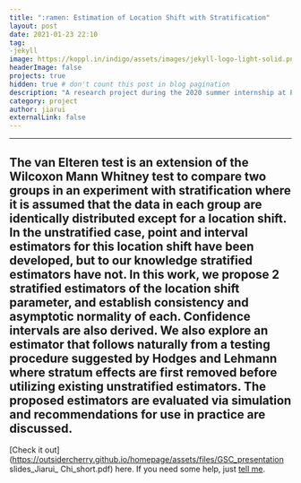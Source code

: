 ```yaml
---
title: ":ramen: Estimation of Location Shift with Stratification"
layout: post
date: 2021-01-23 22:10
tag: 
-jekyll
image: https://koppl.in/indigo/assets/images/jekyll-logo-light-solid.png
headerImage: false
projects: true
hidden: true # don't count this post in blog pagination
description: "A research project during the 2020 summer internship at Pfizer."
category: project
author: jiarui
externalLink: false
---
```


---
The van Elteren test is an extension of the Wilcoxon Mann Whitney test to compare two groups in an experiment with stratification where it is assumed that the data in each group are identically distributed except for a location shift. In the unstratified case, point and interval estimators for this location shift have been developed, but to our knowledge stratified estimators have not. In this work, we propose 2 stratified estimators of the location shift parameter, and establish consistency and asymptotic normality of each. Confidence intervals are also derived. We also explore an estimator that follows naturally from a testing procedure suggested by Hodges and Lehmann where stratum effects are first removed before utilizing existing unstratified estimators. The proposed estimators are evaluated via simulation and recommendations for use in practice are discussed.
---

[Check it out](https://outsidercherry.github.io/homepage/assets/files/GSC_presentation slides_Jiarui_ Chi_short.pdf) here.
If you need some help, just [tell me](https://github.com/outsidercherry/homepage/issues).
